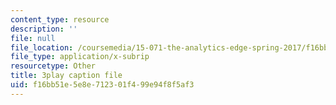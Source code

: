 ```yaml
---
content_type: resource
description: ''
file: null
file_location: /coursemedia/15-071-the-analytics-edge-spring-2017/f16bb51e5e8e712301f499e94f8f5af3_xAuh5VptDQ4.srt
file_type: application/x-subrip
resourcetype: Other
title: 3play caption file
uid: f16bb51e-5e8e-7123-01f4-99e94f8f5af3
---
```

